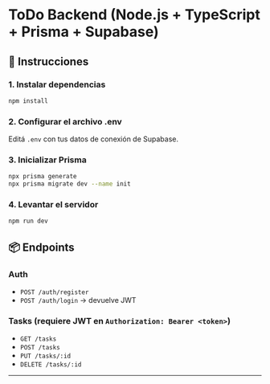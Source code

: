 # ToDo Backend (Node.js + TypeScript + Prisma + Supabase)

## 🚀 Instrucciones

### 1. Instalar dependencias
```bash
npm install
```

### 2. Configurar el archivo .env
Editá `.env` con tus datos de conexión de Supabase.

### 3. Inicializar Prisma
```bash
npx prisma generate
npx prisma migrate dev --name init
```

### 4. Levantar el servidor
```bash
npm run dev
```

## 📦 Endpoints

### Auth
- `POST /auth/register`
- `POST /auth/login` → devuelve JWT

### Tasks (requiere JWT en `Authorization: Bearer <token>`)
- `GET /tasks`
- `POST /tasks`
- `PUT /tasks/:id`
- `DELETE /tasks/:id`

---
